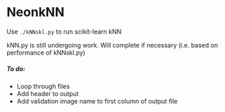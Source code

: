 # NeonkNN

Use `./kNNskl.py` to run scikit-learn kNN

kNN.py is still undergoing work. Will complete if necessary (i.e. based on performance of kNNskl.py)

##### To do:
  * Loop through files
  * Add header to output
  * Add validation image name to first column of output file
